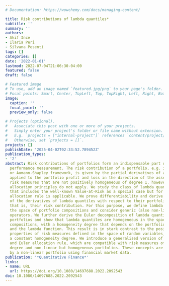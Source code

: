 ```yaml
---
# Documentation: https://wowchemy.com/docs/managing-content/

title: Risk contributions of lambda quantiles*
subtitle: ''
summary: ''
authors:
- Akif Ince
- Ilaria Peri
- Silvana Pesenti
tags: []
categories: []
date: '2022-01-01'
lastmod: 2022-07-04T21:06:30-04:00
featured: false
draft: false

# Featured image
# To use, add an image named `featured.jpg/png` to your page's folder.
# Focal points: Smart, Center, TopLeft, Top, TopRight, Left, Right, BottomLeft, Bottom, BottomRight.
image:
  caption: ''
  focal_point: ''
  preview_only: false

# Projects (optional).
#   Associate this post with one or more of your projects.
#   Simply enter your project's folder or file name without extension.
#   E.g. `projects = ["internal-project"]` references `content/project/deep-learning/index.md`.
#   Otherwise, set `projects = []`.
projects: []
publishDate: '2025-04-02T02:33:52.789452Z'
publication_types:
- '2'
abstract: Risk contributions of portfolios form an indispensable part of risk-adjusted
  performance measurement. The risk contribution of a portfolio, e.g. in the Euler
  or Aumann-Shapley framework, is given by the partial derivatives of a risk measure
  applied to the portfolio profit and loss in the direction of the asset units. For
  risk measures that are not positively homogeneous of degree 1, however, known capital
  allocation principles do not apply. We study the class of lambda quantile risk measures
  that includes the well-known Value-at-Risk as a special case but for which no known
  allocation rule is applicable. We prove differentiability and derive explicit formulae
  of the derivatives of lambda quantiles with respect to their portfolio composition,
  that is, their risk contribution. For this purpose, we define lambda quantiles on
  the space of portfolio compositions and consider generic (also non-linear) portfolio
  operators. We further derive the Euler decomposition of lambda quantiles for generic
  portfolios and show that lambda quantiles are homogeneous in the space of portfolio
  compositions, with a homogeneity degree that depends on the portfolio composition
  and the lambda function. This result is in stark contrast to the positive homogeneity
  properties of risk measures defined in the space of random variables, which admit
  a constant homogeneity degree. We introduce a generalised version of Euler contributions
  and Euler allocation rule, which are compatible with risk measures of any homogeneity
  degree and non-linear but homogeneous portfolios. These concepts are illustrated
  by a non-linear portfolio using financial market data.
publication: '*Quantitative Finance*'
links:
- name: URL
  url: https://doi.org/10.1080/14697688.2022.2092543
doi: 10.1080/14697688.2022.2092543
---
```

